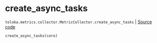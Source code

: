 # create_async_tasks
`toloka.metrics.collector.MetricCollector.create_async_tasks` | [Source code](https://github.com/Toloka/toloka-kit/blob/v1.0.2/src/metrics/collector.py#L66)

```python
create_async_tasks(coro)
```

